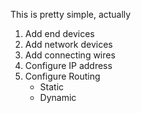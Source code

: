 This is pretty simple, actually

1. Add end devices
2. Add network devices
3. Add connecting wires
4. Configure IP address
5. Configure Routing
   - Static
   - Dynamic